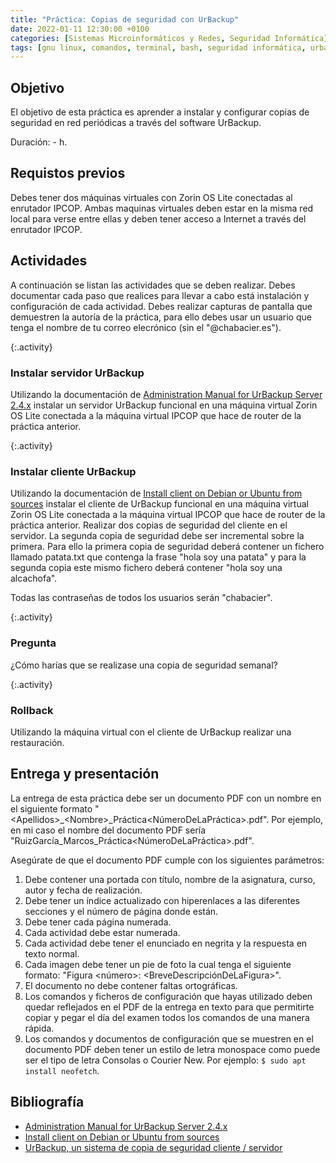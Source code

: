 ```yaml
---
title: "Práctica: Copias de seguridad con UrBackup"
date: 2022-01-11 12:30:00 +0100
categories: [Sistemas Microinformáticos y Redes, Seguridad Informática]
tags: [gnu linux, comandos, terminal, bash, seguridad informática, urbackup, backup, seguridad pasiva, almacenamiento, práctica]
---
```


## Objetivo 

El objetivo de esta práctica es aprender a instalar y configurar copias de seguridad en red periódicas a través del software UrBackup.

Duración: - h.

## Requistos previos

Debes tener dos máquinas virtuales con Zorin OS Lite conectadas al enrutador IPCOP. Ambas maquinas virtuales deben estar en la misma red local para verse entre ellas y deben tener acceso a Internet a través del enrutador IPCOP.

## Actividades

A continuación se listan las actividades que se deben realizar. 
Debes documentar cada paso que realices para llevar a cabo está instalación y configuración de cada actividad.
Debes realizar capturas de pantalla que demuestren la autoría de la práctica, para ello debes usar un usuario que tenga el nombre de tu correo elecrónico (sin el "@chabacier.es").

{:.activity}
### Instalar servidor UrBackup

Utilizando la documentación de [Administration Manual for UrBackup Server 2.4.x](https://www.urbackup.org/administration_manual.html) instalar un servidor UrBackup funcional en una máquina virtual Zorin OS Lite conectada a la máquina virtual IPCOP que hace de router de la práctica anterior.

{:.activity}
### Instalar cliente UrBackup

Utilizando la documentación de [Install client on Debian or Ubuntu from sources](https://www.urbackup.org/client_debian_ubuntu_install.html) instalar el cliente de UrBackup funcional en una máquina virtual Zorin OS Lite conectada a la máquina virtual IPCOP que hace de router de la práctica anterior.
Realizar dos copias de seguridad del cliente en el servidor. La segunda copia de seguridad debe ser incremental sobre la primera. Para ello la primera copia de seguridad deberá contener un fichero llamado patata.txt que contenga la frase "hola soy una patata" y para la segunda copia este mismo fichero deberá contener "hola soy una alcachofa".

Todas las contraseñas de todos los usuarios serán "chabacier".

{:.activity}
### Pregunta

¿Cómo harías que se realizase una copia de seguridad semanal?

{:.activity}
### Rollback

Utilizando la máquina virtual con el cliente de UrBackup realizar una restauración.

## Entrega y presentación

La entrega de esta práctica debe ser un documento PDF con un nombre en el siguiente formato "\<Apellidos\>_\<Nombre\>_Práctica\<NúmeroDeLaPráctica\>.pdf". Por ejemplo, en mi caso el nombre del documento PDF sería "RuizGarcía_Marcos_Práctica\<NúmeroDeLaPráctica\>.pdf".

Asegúrate de que el documento PDF cumple con los siguientes parámetros:

1. Debe contener una portada con título, nombre de la asignatura, curso, autor y fecha de realización.
2. Debe tener un índice actualizado con hiperenlaces a las diferentes secciones y el número de página donde están.
3. Debe tener cada página numerada.
4. Cada actividad debe estar numerada. 
5. Cada actividad debe tener el enunciado en negrita y la respuesta en texto normal.
6. Cada imagen debe tener un pie de foto la cual tenga el siguiente formato: "Figura \<número\>: \<BreveDescripciónDeLaFigura\>".
7. El documento no debe contener faltas ortográficas.
8. Los comandos y ficheros de configuración que hayas utilizado deben quedar reflejados en el PDF de la entrega en texto para que permitirte copiar y pegar el día del examen todos los comandos de una manera rápida.
9. Los comandos y documentos de configuración que se muestren en el documento PDF deben tener un estilo de letra monospace como puede ser el tipo de letra Consolas o Courier New. Por ejemplo: `$ sudo apt install neofetch`.

## Bibliografía

- [Administration Manual for UrBackup Server 2.4.x](https://www.urbackup.org/administration_manual.html)
- [Install client on Debian or Ubuntu from sources](https://www.urbackup.org/client_debian_ubuntu_install.html)
- [UrBackup, un sistema de copia de seguridad cliente / servidor](https://ubunlog.com/urbackup-sistema-de-copia-de-seguridad-cliente-servidor/)